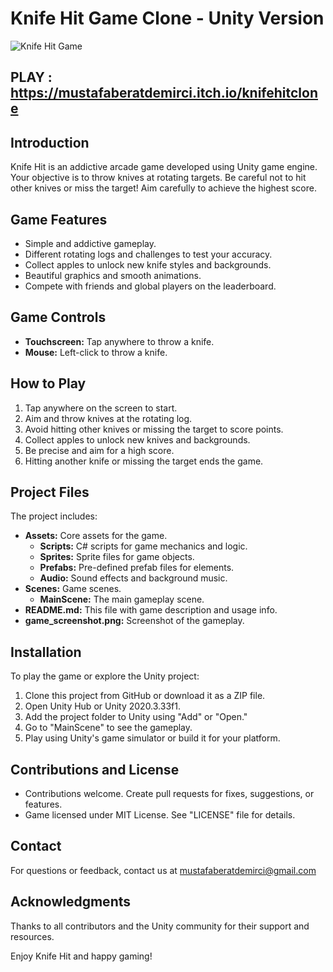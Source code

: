 
# Knife Hit Game Clone - Unity Version

![Knife Hit Game](game_screenshot.png)
## PLAY : https://mustafaberatdemirci.itch.io/knifehitclone
## Introduction

Knife Hit is an addictive arcade game developed using Unity game engine. Your objective is to throw knives at rotating targets. Be careful not to hit other knives or miss the target! Aim carefully to achieve the highest score.

## Game Features

- Simple and addictive gameplay.
- Different rotating logs and challenges to test your accuracy.
- Collect apples to unlock new knife styles and backgrounds.
- Beautiful graphics and smooth animations.
- Compete with friends and global players on the leaderboard.

## Game Controls

- **Touchscreen:** Tap anywhere to throw a knife.
- **Mouse:** Left-click to throw a knife.

## How to Play

1. Tap anywhere on the screen to start.
2. Aim and throw knives at the rotating log.
3. Avoid hitting other knives or missing the target to score points.
4. Collect apples to unlock new knives and backgrounds.
5. Be precise and aim for a high score.
6. Hitting another knife or missing the target ends the game.

## Project Files

The project includes:

- **Assets:** Core assets for the game.
  - **Scripts:** C# scripts for game mechanics and logic.
  - **Sprites:** Sprite files for game objects.
  - **Prefabs:** Pre-defined prefab files for elements.
  - **Audio:** Sound effects and background music.
- **Scenes:** Game scenes.
  - **MainScene:** The main gameplay scene.
- **README.md:** This file with game description and usage info.
- **game_screenshot.png:** Screenshot of the gameplay.

## Installation

To play the game or explore the Unity project:

1. Clone this project from GitHub or download it as a ZIP file.
2. Open Unity Hub or Unity 2020.3.33f1.
3. Add the project folder to Unity using "Add" or "Open."
4. Go to "MainScene" to see the gameplay.
5. Play using Unity's game simulator or build it for your platform.

## Contributions and License

- Contributions welcome. Create pull requests for fixes, suggestions, or features.
- Game licensed under MIT License. See "LICENSE" file for details.

## Contact

For questions or feedback, contact us at mustafaberatdemirci@gmail.com

## Acknowledgments

Thanks to all contributors and the Unity community for their support and resources.

Enjoy Knife Hit and happy gaming!
